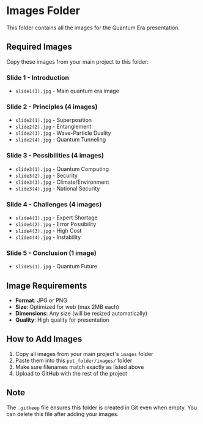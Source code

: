 # Images Folder

This folder contains all the images for the Quantum Era presentation.

## Required Images

Copy these images from your main project to this folder:

### Slide 1 - Introduction
- `slide1(1).jpg` - Main quantum era image

### Slide 2 - Principles (4 images)
- `slide2(1).jpg` - Superposition
- `slide2(2).jpg` - Entanglement  
- `slide2(3).jpg` - Wave-Particle Duality
- `slide2(4).jpg` - Quantum Tunneling

### Slide 3 - Possibilities (4 images)
- `slide3(1).jpg` - Quantum Computing
- `slide3(2).jpg` - Security
- `slide3(3).jpg` - Climate/Environment
- `slide3(4).jpg` - National Security

### Slide 4 - Challenges (4 images)
- `slide4(1).jpg` - Expert Shortage
- `slide4(2).jpg` - Error Possibility
- `slide4(3).jpg` - High Cost
- `slide4(4).jpg` - Instability

### Slide 5 - Conclusion (1 image)
- `slide5(1).jpg` - Quantum Future

## Image Requirements

- **Format**: JPG or PNG
- **Size**: Optimized for web (max 2MB each)
- **Dimensions**: Any size (will be resized automatically)
- **Quality**: High quality for presentation

## How to Add Images

1. Copy all images from your main project's `images` folder
2. Paste them into this `ppt_folder/images/` folder
3. Make sure filenames match exactly as listed above
4. Upload to GitHub with the rest of the project

## Note

The `.gitkeep` file ensures this folder is created in Git even when empty.
You can delete this file after adding your images.
